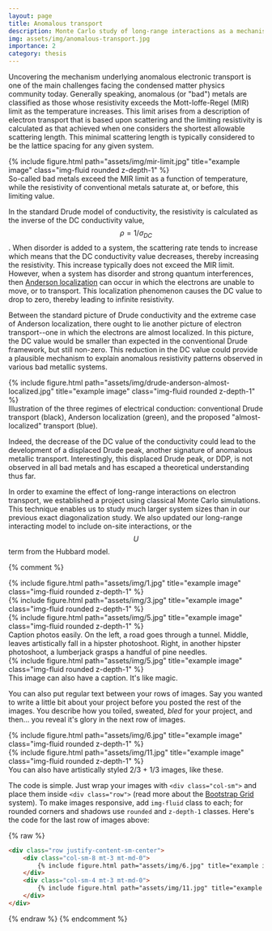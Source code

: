 ```yaml
---
layout: page
title: Anomalous transport 
description: Monte Carlo study of long-range interactions as a mechanism for anomalous electron transport in strongly correlated systems. 
img: assets/img/anomalous-transport.jpg
importance: 2
category: thesis 
---
```


Uncovering the mechanism underlying anomalous electronic transport is one of the main challenges facing the condensed matter physics community today. 
Generally speaking, anomalous (or "bad") metals are classified as those whose resistivity exceeds the Mott-Ioffe-Regel (MIR) limit as the temperature increases. 
This limit arises from a description of electron transport that is based upon scattering and the limiting resistivity is calculated as that achieved when one considers the shortest allowable scattering length. 
This minimal scattering length is typically considered to be the lattice spacing for any given system.

<div class="row justify-content-sm-center">
    <div class="col-sm-8 mt-3 mt-md-0">
        {% include figure.html path="assets/img/mir-limit.jpg" title="example image" class="img-fluid rounded z-depth-1" %}
    </div>
</div>
<div class="caption">
    So-called bad metals exceed the MIR limit as a function of temperature, while the resistivity of conventional metals saturate at, or before, this limiting value.
</div>

In the standard Drude model of conductivity, the resistivity is calculated as the inverse of the DC conductivity value, $$\rho = 1/\sigma_{DC}$$.
When disorder is added to a system, the scattering rate tends to increase which means that the DC conductivity value decreases, thereby increasing the resistivity. 
This increase typically does not exceed the MIR limit. 
However, when a system has disorder and strong quantum interferences, then [Anderson localization](https://en.wikipedia.org/wiki/Anderson_localization) can occur in which the electrons are unable to move, or to transport.
This localization phenomenon causes the DC value to drop to zero, thereby leading to infinite resistivity.

Between the standard picture of Drude conductivity and the extreme case of Anderson localization, there ought to lie another picture of electron transport--one in which the electrons are almost localized. 
In this picture, the DC value would be smaller than expected in the conventional Drude framework, but still non-zero.
This reduction in the DC value could provide a plausible mechanism to explain anomalous resistivity patterns observed in various bad metallic systems. 

<div class="row justify-content-sm-center">
    <div class="col-sm mt-3 mt-md-0">
        {% include figure.html path="assets/img/drude-anderson-almost-localized.jpg" title="example image" class="img-fluid rounded z-depth-1" %}
    </div>
</div>
<div class="caption">
    Illustration of the three regimes of electrical conduction: conventional Drude transport (black), Anderson localization (green), and the proposed "almost-localized" transport (blue). 
</div>

Indeed, the decrease of the DC value of the conductivity could lead to the development of a displaced Drude peak, another signature of anomalous metallic transport. 
Interestingly, this displaced Drude peak, or DDP, is not observed in all bad metals and has escaped a theoretical understanding thus far. 

In order to examine the effect of long-range interactions on electron transport, we established a project using classical Monte Carlo simulations.
This technique enables us to study much larger system sizes than in our previous exact diagonalization study. 
We also updated our long-range interacting model to include on-site interactions, or the $$U$$ term from the Hubbard model.

{% comment %}

<div class="row">
    <div class="col-sm mt-3 mt-md-0">
        {% include figure.html path="assets/img/1.jpg" title="example image" class="img-fluid rounded z-depth-1" %}
    </div>
    <div class="col-sm mt-3 mt-md-0">
        {% include figure.html path="assets/img/3.jpg" title="example image" class="img-fluid rounded z-depth-1" %}
    </div>
    <div class="col-sm mt-3 mt-md-0">
        {% include figure.html path="assets/img/5.jpg" title="example image" class="img-fluid rounded z-depth-1" %}
    </div>
</div>
<div class="caption">
    Caption photos easily. On the left, a road goes through a tunnel. Middle, leaves artistically fall in a hipster photoshoot. Right, in another hipster photoshoot, a lumberjack grasps a handful of pine needles.
</div>
<div class="row">
    <div class="col-sm mt-3 mt-md-0">
        {% include figure.html path="assets/img/5.jpg" title="example image" class="img-fluid rounded z-depth-1" %}
    </div>
</div>
<div class="caption">
    This image can also have a caption. It's like magic.
</div>

You can also put regular text between your rows of images.
Say you wanted to write a little bit about your project before you posted the rest of the images.
You describe how you toiled, sweated, *bled* for your project, and then... you reveal it's glory in the next row of images.


<div class="row justify-content-sm-center">
    <div class="col-sm-8 mt-3 mt-md-0">
        {% include figure.html path="assets/img/6.jpg" title="example image" class="img-fluid rounded z-depth-1" %}
    </div>
    <div class="col-sm-4 mt-3 mt-md-0">
        {% include figure.html path="assets/img/11.jpg" title="example image" class="img-fluid rounded z-depth-1" %}
    </div>
</div>
<div class="caption">
    You can also have artistically styled 2/3 + 1/3 images, like these.
</div>


The code is simple.
Just wrap your images with `<div class="col-sm">` and place them inside `<div class="row">` (read more about the <a href="https://getbootstrap.com/docs/4.4/layout/grid/">Bootstrap Grid</a> system).
To make images responsive, add `img-fluid` class to each; for rounded corners and shadows use `rounded` and `z-depth-1` classes.
Here's the code for the last row of images above:

{% raw %}
```html
<div class="row justify-content-sm-center">
    <div class="col-sm-8 mt-3 mt-md-0">
        {% include figure.html path="assets/img/6.jpg" title="example image" class="img-fluid rounded z-depth-1" %}
    </div>
    <div class="col-sm-4 mt-3 mt-md-0">
        {% include figure.html path="assets/img/11.jpg" title="example image" class="img-fluid rounded z-depth-1" %}
    </div>
</div>
```
{% endraw %}
{% endcomment %}
